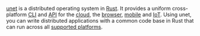 [unet](src/introduction.md) is a distributed operating system in [Rust](https://www.rust-lang.org/). It provides a uniform cross-platform [CLI](src/main.md) and [API](src/lib.md) for the [cloud](src/platforms/cloud), the [browser](src/platforms/browser), [mobile](src/platforms/mobile) and [IoT](src/platforms/iot). Using unet, you can write distributed applications with a common code base in Rust that can run across all [supported platforms](src/platforms).
